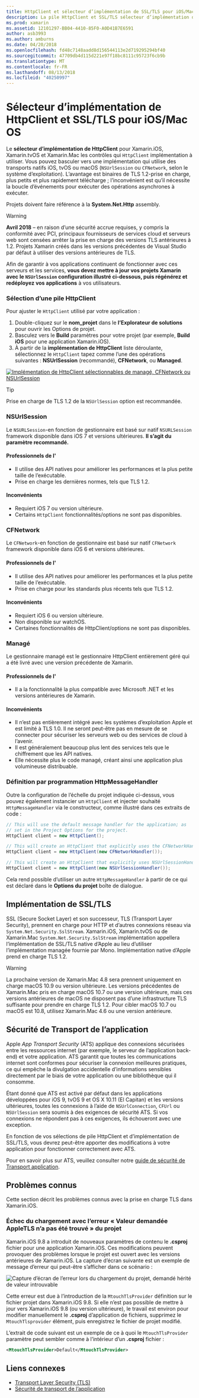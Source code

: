 ```yaml
---
title: HttpClient et sélecteur d’implémentation de SSL/TLS pour iOS/Mac OS
description: La pile HttpClient et SSL/TLS sélecteur d’implémentation détermine l’implémentation de HttpClient et SSL/TLS qui sera utilisée par votre application de Xamarin iOS, tvOS ou macOS.
ms.prod: xamarin
ms.assetid: 12101297-BB04-4410-85F0-A0D41B7E6591
author: asb3993
ms.author: amburns
ms.date: 04/20/2018
ms.openlocfilehash: fd48c7148aadd8d156544113e2d719295294bf40
ms.sourcegitcommit: 47709db4d115d221e97f18bc8111c95723f6cb9b
ms.translationtype: MT
ms.contentlocale: fr-FR
ms.lasthandoff: 08/13/2018
ms.locfileid: "40250997"
---
```

# <a name="httpclient-and-ssltls-implementation-selector-for-iosmacos"></a>Sélecteur d’implémentation de HttpClient et SSL/TLS pour iOS/Mac OS

Le **sélecteur d’implémentation de HttpClient** pour Xamarin.iOS, Xamarin.tvOS et Xamarin.Mac les contrôles qui `HttpClient` implémentation à utiliser. Vous pouvez basculer vers une implémentation qui utilise des transports natifs iOS, tvOS ou macOS (`NSUrlSession` ou `CFNetwork`, selon le système d’exploitation). L’avantage est binaires de TLS 1.2-prise en charge, plus petits et plus rapidement télécharge ; l’inconvénient est qu’il nécessite la boucle d’événements pour exécuter des opérations asynchrones à exécuter.

Projets doivent faire référence à la **System.Net.Http** assembly.

> [!WARNING]
> **Avril 2018** – en raison d’une sécurité accrue requises, y compris la conformité avec PCI, principaux fournisseurs de services cloud et serveurs web sont censées arrêter la prise en charge des versions TLS antérieures à 1.2.  Projets Xamarin créés dans les versions précédentes de Visual Studio par défaut à utiliser des versions antérieures de TLS.
>
> Afin de garantir à vos applications continuent de fonctionner avec ces serveurs et les services, **vous devez mettre à jour vos projets Xamarin avec le `NSUrlSession` configuration illustré ci-dessous, puis régénérez et redéployez vos applications** à vos utilisateurs.

### <a name="selecting-an-httpclient-stack"></a>Sélection d’une pile HttpClient

Pour ajuster le `HttpClient` utilisé par votre application :

1. Double-cliquez sur le **nom_projet** dans le **l’Explorateur de solutions** pour ouvrir les Options de projet.
2. Basculez vers le **Build** paramètres pour votre projet (par exemple, **Build iOS** pour une application Xamarin.iOS).
3. À partir de la **implémentation de HttpClient** liste déroulante, sélectionnez le `HttpClient` tapez comme l’une des opérations suivantes : **NSUrlSession** (recommandé), **CFNetwork**, ou  **Managed**.

[![Implémentation de HttpClient sélectionnables de managé, CFNetwork ou NSUrlSession](http-stack-images/http-xs-sml.png)](http-stack-images/http-xs.png#lightbox)

> [!TIP]
> Prise en charge de TLS 1.2 de la `NSUrlSession` option est recommandée.

### <a name="nsurlsession"></a>NSUrlSession

Le `NSURLSession`-en fonction de gestionnaire est basé sur natif `NSURLSession` framework disponible dans iOS 7 et versions ultérieures. 
**Il s’agit du paramètre recommandé.**

#### <a name="pros"></a>Professionnels de l'

- Il utilise des API natives pour améliorer les performances et la plus petite taille de l’exécutable.
- Prise en charge les dernières normes, tels que TLS 1.2.

#### <a name="cons"></a>Inconvénients

- Requiert iOS 7 ou version ultérieure.
- Certains `HttpClient` fonctionnalités/options ne sont pas disponibles.

### <a name="cfnetwork"></a>CFNetwork

Le `CFNetwork`-en fonction de gestionnaire est basé sur natif `CFNetwork` framework disponible dans iOS 6 et versions ultérieures.

#### <a name="pros"></a>Professionnels de l'

- Il utilise des API natives pour améliorer les performances et la plus petite taille de l’exécutable.
- Prise en charge pour les standards plus récents tels que TLS 1.2.

#### <a name="cons"></a>Inconvénients

- Requiert iOS 6 ou version ultérieure.
- Non disponible sur watchOS.
- Certaines fonctionnalités de HttpClient/options ne sont pas disponibles.

### <a name="managed"></a>Managé

Le gestionnaire managé est le gestionnaire HttpClient entièrement géré qui a été livré avec une version précédente de Xamarin.

#### <a name="pros"></a>Professionnels de l'

- Il a la fonctionnalité la plus compatible avec Microsoft .NET et les versions antérieures de Xamarin.

#### <a name="cons"></a>Inconvénients

- Il n’est pas entièrement intégré avec les systèmes d’exploitation Apple et est limité à TLS 1.0. Il ne seront peut-être pas en mesure de se connecter pour sécuriser les serveurs web ou des services de cloud à l’avenir.
- Il est généralement beaucoup plus lent des services tels que le chiffrement que les API natives.
- Elle nécessite plus le code managé, créant ainsi une application plus volumineuse distribuable.

### <a name="programmatically-setting-the-httpmessagehandler"></a>Définition par programmation HttpMessageHandler

Outre la configuration de l’échelle du projet indiquée ci-dessus, vous pouvez également instancier un `HttpClient` et injecter souhaité `HttpMessageHandler` via le constructeur, comme illustré dans ces extraits de code :

```csharp
// This will use the default message handler for the application; as
// set in the Project Options for the project.
HttpClient client = new HttpClient();

// This will create an HttpClient that explicitly uses the CFNetworkHandler
HttpClient client = new HttpClient(new CFNetworkHandler());

// This will create an HttpClient that explicitly uses NSUrlSessionHandler
HttpClient client = new HttpClient(new NSUrlSessionHandler());
```

Cela rend possible d’utiliser un autre `HttpMessageHandler` à partir de ce qui est déclaré dans le **Options du projet** boîte de dialogue.

## <a name="ssltls-implementation"></a>Implémentation de SSL/TLS

SSL (Secure Socket Layer) et son successeur, TLS (Transport Layer Security), prennent en charge pour HTTP et d’autres connexions réseau via `System.Net.Security.SslStream`. Xamarin.iOS, Xamarin.tvOS ou de Xamarin.Mac `System.Net.Security.SslStream` implémentation appellera l’implémentation de SSL/TLS native d’Apple au lieu d’utiliser l’implémentation managée fournie par Mono. Implémentation native d’Apple prend en charge TLS 1.2.

> [!WARNING]
> La prochaine version de Xamarin.Mac 4.8 sera prennent uniquement en charge macOS 10.9 ou version ultérieure.
> Les versions précédentes de Xamarin.Mac pris en charge macOS 10.7 ou une version ultérieure, mais ces versions antérieures de macOS ne disposent pas d’une infrastructure TLS suffisante pour prendre en charge TLS 1.2. Pour cibler macOS 10.7 ou macOS est 10.8, utilisez Xamarin.Mac 4.6 ou une version antérieure.

## <a name="app-transport-security"></a>Sécurité de Transport de l’application

Apple _App Transport Security_ (ATS) applique des connexions sécurisées entre les ressources internet (par exemple, le serveur de l’application back-end) et votre application. ATS garantit que toutes les communications internet sont conformes pour sécuriser la connexion meilleures pratiques, ce qui empêche la divulgation accidentelle d’informations sensibles directement par le biais de votre application ou une bibliothèque qui il consomme.

Étant donné que ATS est activé par défaut dans les applications développées pour iOS 9, tvOS 9 et OS X 10.11 (El Capitan) et les versions ultérieures, toutes les connexions à l’aide de `NSUrlConnection`, `CFUrl` ou `NSUrlSession` sera soumis à des exigences de sécurité ATS. Si vos connexions ne répondent pas à ces exigences, ils échoueront avec une exception.

En fonction de vos sélections de pile HttpClient et d’implémentation de SSL/TLS, vous devrez peut-être apporter des modifications à votre application pour fonctionner correctement avec ATS.

Pour en savoir plus sur ATS, veuillez consulter notre [guide de sécurité de Transport application](~/ios/app-fundamentals/ats.md).

## <a name="known-issues"></a>Problèmes connus

Cette section décrit les problèmes connus avec la prise en charge TLS dans Xamarin.iOS.

### <a name="project-failed-to-load-with-error-requested-value-appletls-wasnt-found"></a>Échec du chargement avec l’erreur « Valeur demandée AppleTLS n’a pas été trouvé » du projet

Xamarin.iOS 9.8 a introduit de nouveaux paramètres de contenu le **.csproj** fichier pour une application Xamarin.iOS. Ces modifications peuvent provoquer des problèmes lorsque le projet est ouvert avec les versions antérieures de Xamarin.iOS. La capture d’écran suivante est un exemple de message d’erreur qui peut-être s’afficher dans ce scénario :

![Capture d’écran de l’erreur lors du chargement du projet, demandé hérité de valeur introuvable](http-stack-images/tlserror-xs.png)

Cette erreur est due à l’introduction de la `MtouchTlsProvider` définition sur le fichier projet dans Xamarin.iOS 9.8. Si elle n’est pas possible de mettre à jour vers Xamarin.iOS 9.8 (ou version ultérieure), le travail est environ pour modifier manuellement le **.csproj** d’application de fichiers, supprimez le `MtouchTlsprovider` élément, puis enregistrez le fichier de projet modifié.

L’extrait de code suivant est un exemple de ce à quoi le `MtouchTlsProvider` paramètre peut sembler comme à l’intérieur d’un **.csproj** fichier :

```xml
<MtouchTlsProvider>Default</MtouchTlsProvider>
```

## <a name="related-links"></a>Liens connexes

- [Transport Layer Security (TLS)](~/cross-platform/app-fundamentals/transport-layer-security.md)
- [Sécurité de transport de l’application](~/ios/app-fundamentals/ats.md)

